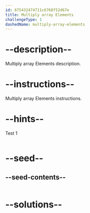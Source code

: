 ```yaml
---
id: 675432474711c6768f52d67e
title: Multiply array Elements
challengeType: 1
dashedName: multiply-array-elements
---
```


# --description--

Multiply array Elements description.

# --instructions--

Multiply array Elements instructions.

# --hints--

Test 1

```js

```

# --seed--
## --seed-contents--

```js

```

# --solutions--

```js

```
